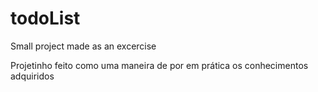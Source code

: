 # todoList
Small project made as an excercise

Projetinho feito como uma maneira de por em prática os conhecimentos adquiridos
